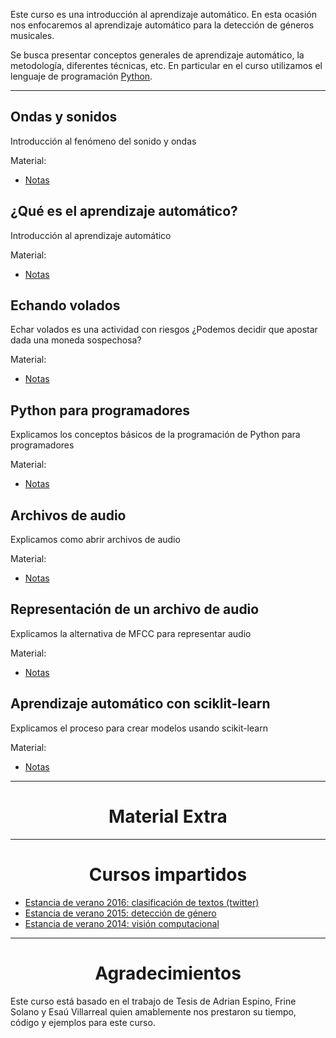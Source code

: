 

Este curso es una introducción al aprendizaje automático. En esta ocasión nos
enfocaremos al aprendizaje automático para la detección de géneros musicales.

Se busca presentar conceptos generales de aprendizaje automático, la
metodología, diferentes técnicas, etc. En particular en el curso utilizamos el
lenguaje de programación [Python](https://www.python.org/).


* * *

<a id="sessions"></a>

Ondas y sonidos
---------------

Introducción al fenómeno del sonido y ondas

Material:
<ul>
<li><a href="/#/page/curso_aprendizaje_automatico_audio_s1">Notas</a></li>
</ul>



¿Qué es el aprendizaje automático?
----------------------------------

Introducción al aprendizaje automático

Material:
<ul>
<li><a href="/#/page/curso_aprendizaje_automatico_audio_s2">Notas</a></li>
</ul>

Echando volados
---------------

Echar volados es una actividad con riesgos ¿Podemos decidir que apostar dada
una moneda sospechosa?

Material:
<ul>
<li><a href="/#/page/curso_aprendizaje_automatico_audio_s3">Notas</a></li>
</ul>


Python para programadores
-------------------------

Explicamos los conceptos básicos de la programación de Python para
programadores

Material:
<ul>
<li><a href="/#/page/curso_aprendizaje_automatico_audio_s4">Notas</a></li>
</ul>


Archivos de audio
-----------------

Explicamos como abrir archivos de audio

Material:
<ul>
<li><a href="/#/page/curso_aprendizaje_automatico_audio_s5">Notas</a></li>
</ul>

Representación de un archivo de audio
-------------------------------------

Explicamos la alternativa de MFCC para representar audio

Material:
<ul>
<li><a href="/#/page/curso_aprendizaje_automatico_audio_s6">Notas</a></li>
</ul>


Aprendizaje automático con sciklit-learn
----------------------------------------

Explicamos el proceso para crear modelos usando scikit-learn

Material:
<ul>
<li><a href="/#/page/curso_aprendizaje_automatico_audio_s7">Notas</a></li>
</ul>



* * *

<center>

Material Extra
==============

</center>

<a id="groups"></a>

* * *

<center>


Cursos impartidos
=================

</center>

<ul>
<li><a href="/#/page/curso_aprendizaje_automatico_g2016">Estancia de verano 2016: clasificación de textos (twitter)</a></li>
<li><a href="/#/page/curso_aprendizaje_automatico_g2015">Estancia de verano 2015: detección de género</a></li>
<li><a href="/#/page/curso_aprendizaje_automatico_g2014">Estancia de verano 2014: visión computacional</a></li>
</ul>


* * *

<center>

Agradecimientos
===============

</center>

Este curso está basado en el trabajo de Tesis de Adrian Espino, Frine Solano y
Esaú Villarreal quien amablemente nos prestaron su tiempo, código y ejemplos
para este curso.
